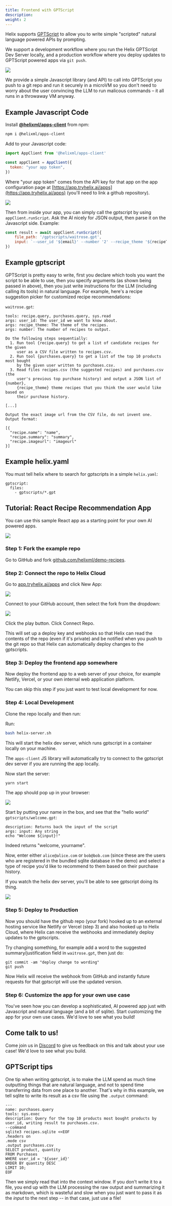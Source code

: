 ```yaml
---
title: Frontend with GPTScript
description:
weight: 2
---
```


Helix supports [GPTScript](https://gptscript.ai) to allow you to write simple "scripted" natural language powered APIs by prompting.

We support a development workflow where you run the Helix GPTScript Dev Server locally, and a production workflow where you deploy updates to GPTScript powered apps via `git push`.

![](apps-01.png)


We provide a simple Javascript library (and API) to call into GPTScript you push to a git repo and run it securely in a microVM so you don't need to worry about the user convincing the LLM to run malicous commands – it all runs in a throwaway VM anyway.

## Example Javascript Code

Install **[@helixml/apps-client](https://www.npmjs.com/package/@helixml/apps-client)** from npm:

```bash
npm i @helixml/apps-client
```

Add to your Javascript code:

```js
import AppClient from '@helixml/apps-client'

const appClient = AppClient({
  token: "your app token",
})
```

Where "your app token" comes from the API key for that app on the app configuration page at [https://app.tryhelix.ai/apps](https://app.tryhelix.ai/apps) (you'll need to link a github repository).

![](apps-03.png)

Then from inside your app, you can simply call the gptscript by using `appClient.runScript`. Ask the AI nicely for JSON output, then parse it on the Javascript side. Example:

```js
const result = await appClient.runScript({
    file_path: '/gptscripts/waitrose.gpt',
    input: `--user_id '${email}' --number '2' --recipe_theme '${recipeTheme}'`,
})
```

## Example gptscript

GPTScript is pretty easy to write, first you declare which tools you want the script to be able to use, then you specify arguments (as shown being passed in above), then you just write instructions for the LLM (including calling its tools) in natural language. For example, here's a recipe suggestion picker for customized recipe recommendations:

`waitrose.gpt`:
```
tools: recipe.query, purchases.query, sys.read
args: user_id: The user_id we want to know about.
args: recipe_theme: The theme of the recipes.
args: number: The number of recipes to output.

Do the following steps sequentially:
  1. Run tool {recipe.query} to get a list of candidate recipes for the given
     user as a CSV file written to recipes.csv.
  2. Run tool {purchases.query} to get a list of the top 10 products most bought
     by the given user written to purchases.csv.
  3. Read files recipes.csv (the suggested recipes) and purchases.csv (the
     user's previous top purchase history) and output a JSON list of {number},
     {recipe_theme} theme recipes that you think the user would like based on
     their purchase history.

[...]

Output the exact image url from the CSV file, do not invent one. Output format:

[{
  "recipe.name": "name",
  "recipe.summary": "summary", 
  "recipe.imageurl": "imageurl"
}]  
```

<!-- TODO: write docs for apps/gptscript API -->

## Example helix.yaml

You must tell helix where to search for gptscripts in a simple `helix.yaml`:
```
gptscript:
  files:
    - gptscripts/*.gpt
```

## Tutorial: React Recipe Recommendation App

You can use this sample React app as a starting point for your own AI powered apps.

![](apps-04.png)

### Step 1: Fork the example repo

Go to GitHub and fork [github.com/helixml/demo-recipes](https://github.com/helixml/demo-recipes).

### Step 2: Connect the repo to Helix Cloud

Go to [app.tryhelix.ai/apps](https://app.tryhelix.ai/apps) and click New App:

![](apps-05.png)

Connect to your GitHub account, then select the fork from the dropdown:

![](apps-06.png)

Click the play button. Click Connect Repo.

This will set up a deploy key and webhooks so that Helix can read the contents of the repo (even if it's private) and be notified when you push to the git repo so that Helix can automatically deploy changes to the gptscripts.

### Step 3: Deploy the frontend app somewhere

Now deploy the frontend app to a web server of your choice, for example Netlify, Vercel, or your own internal web application platform.

You can skip this step if you just want to test local development for now.

### Step 4: Local Development

Clone the repo locally and then run:

Run:
```bash
bash helix-server.sh
```
This will start the helix dev server, which runs gptscript in a container locally on your machine.

The `apps-client` JS library will automatically try to connect to the gptscript dev server if you are running the app locally.

Now start the server:
```bash
yarn start
```

The app should pop up in your browser:

![](apps-07.png)

Start by putting your name in the box, and see that the "hello world" `gptscripts/welcome.gpt`:
```
description: Returns back the input of the script
args: input: Any string
echo "Welcome ${input}!"
```
Indeed returns "welcome, yourname".

Now, enter either `alice@alice.com` or `bob@bob.com` (since these are the users who are registered in the bundled sqlite database in the demo) and select a type of recipe you'd like to recommend to them based on their purchase history.

If you watch the helix dev server, you'll be able to see gptscript doing its thing.

![](apps-08.png)

### Step 5: Deploy to Production

Now you should have the github repo (your fork) hooked up to an external hosting service like Netlify or Vercel (step 3) and also hooked up to Helix Cloud, where Helix can receive the webhooks and immediately deploy updates to the gptscripts.

Try changing something, for example add a word to the suggested summary/justification field in `waitrose.gpt`, then just do:

```
git commit -am "deploy change to wording"
git push
```

Now Helix will receive the webhook from GitHub and instantly future requests for that gptscript will use the updated version.

### Step 6: Customize the app for your own use case

You've seen how you can develop a sophisticated, AI powered app just with Javascript and natural language (and a bit of sqlite).
Start customizing the app for your own use cases. We'd love to see what you build!

## Come talk to us!

Come join us in [Discord](https://discord.gg/VJftd844GE) to give us feedback on this and talk about your use case!
We'd love to see what you build.

## GPTScript tips

One tip when writing gptscript, is to make the LLM spend as much time outputting things that are natural language, and not to spend time transferring data from one place to another. That's why in this example, we tell sqlite to write its result as a csv file using the `.output` command:
```
---
name: purchases.query
tools: sys.exec
description: Query for the top 10 products most bought products by user_id, writing result to purchases.csv.
--command
sqlite3 recipes.sqlite <<EOF
.headers on
.mode csv
.output purchases.csv
SELECT product, quantity
FROM Purchases
WHERE user_id = '${user_id}'
ORDER BY quantity DESC
LIMIT 10;
EOF
```
Then we simply read that into the context window. If you don't write it to a file, you end up with the LLM processing the raw output and summarizing it as markdown, which is wasteful and slow when you just want to pass it as the _input_ to the next step -- in that case, just use a file!